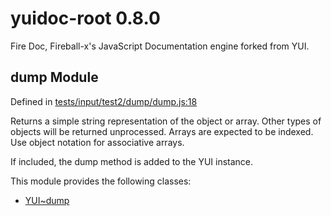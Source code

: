 
# yuidoc-root 0.8.0

Fire Doc, Fireball-x&#x27;s JavaScript Documentation engine forked from YUI.


## dump Module



Defined in [tests/input/test2/dump/dump.js:18](../files/tests_input_test2_dump_dump.js.html#l18)



Returns a simple string representation of the object or array.
Other types of objects will be returned unprocessed.  Arrays
are expected to be indexed.  Use object notation for
associative arrays.

If included, the dump method is added to the YUI instance.


This module provides the following classes:
  - [YUI~dump](../classes/YUI~dump.md)


